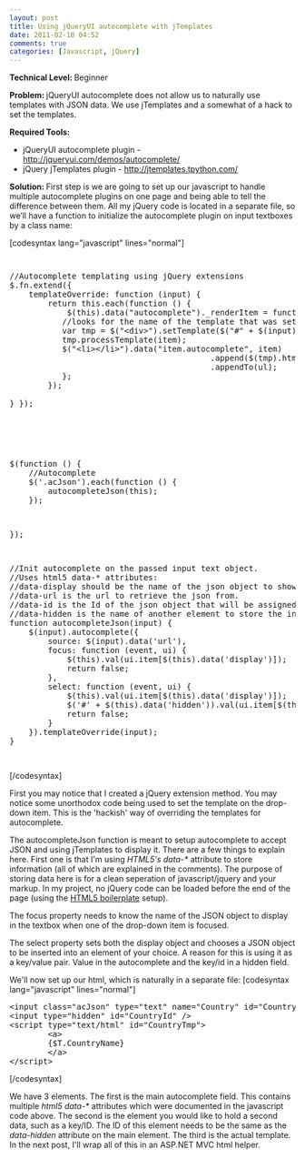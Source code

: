 ```yaml
---
layout: post
title: Using jQueryUI autocomplete with jTemplates
date: 2011-02-10 04:52
comments: true
categories: [Javascript, jQuery]
---
```

<strong>Technical Level: </strong>Beginner

<strong>Problem: </strong>jQueryUI autocomplete does not allow us to naturally use templates with JSON data. We use jTemplates and a somewhat of a hack to set the templates.

<strong>Required Tools:</strong>
<ul>
	<li>jQueryUI autocomplete plugin - <a href="http://jqueryui.com/demos/autocomplete/">http://jqueryui.com/demos/autocomplete/</a></li>
	<li>jQuery jTemplates plugin - <a href="http://jtemplates.tpython.com/">http://jtemplates.tpython.com/</a></li>
</ul>
<strong>Solution: </strong>First step is we are going to set up our javascript to handle multiple autocomplete plugins on one page and being able to tell the difference between them. All my jQuery code is located in a separate file, so we’ll have a function to initialize the autocomplete plugin on input textboxes by a class name:

[codesyntax lang="javascript" lines="normal"]
<pre>
<pre>
<pre>//Autocomplete templating using jQuery extensions
$.fn.extend({
    templateOverride: function (input) {
        return this.each(function () {
            $(this).data("autocomplete")._renderItem = function (ul, item) {
           //looks for the name of the template that was set on the input element.
           var tmp = $("&lt;div&gt;").setTemplate($("#" + $(input).data('template')).html());
           tmp.processTemplate(item);
           $("&lt;li&gt;&lt;/li&gt;").data("item.autocomplete", item)
                                          .append($(tmp).html())
                                          .appendTo(ul);
           };
        });

} });</pre>
</pre>
<pre>$(function () {
    //Autocomplete
    $('.acJson').each(function () {
        autocompleteJson(this);
    });</pre>
<pre>});</pre>
<pre>//Init autocomplete on the passed input text object.
//Uses html5 data-* attributes:
//data-display should be the name of the json object to show in the input
//data-url is the url to retrieve the json from.
//data-id is the Id of the json object that will be assigned to:
//data-hidden is the name of another element to store the information in data-id
function autocompleteJson(input) {
    $(input).autocomplete({
        source: $(input).data('url'),
        focus: function (event, ui) {
            $(this).val(ui.item[$(this).data('display')]);
            return false;
        },
        select: function (event, ui) {
            $(this).val(ui.item[$(this).data('display')]);
            $('#' + $(this).data('hidden')).val(ui.item[$(this).data('id')]);
            return false;
        }
    }).templateOverride(input);
}</pre>
</pre>
[/codesyntax]

First you may notice that I created a jQuery extension method. You may notice some unorthodox code being used to set the template on the drop-down item. This is the 'hackish' way of overriding the templates for autocomplete.

The autocompleteJson function is meant to setup autocomplete to accept JSON and using jTemplates to display it. There are a few things to explain here. First one is that I'm using <em>HTML5's data-*</em> attribute to store information (all of which are explained in the comments). The purpose of storing data here is for a clean seperation of javascript/jquery and your markup. In my project, no jQuery code can be loaded before the end of the page (using the <a href="http://html5boilerplate.com/" target="_blank">HTML5 boilerplate</a> setup).

The focus property needs to know the name of the JSON object to display in the textbox when one of the drop-down item is focused.

The select property sets both the display object and chooses a JSON object to be inserted into an element of your choice. A reason for this is using it as a key/value pair. Value in the autocomplete and the key/id in a hidden field.

We'll now set up our html, which is naturally in a separate file:
[codesyntax lang="javascript" lines="normal"]
<pre>&lt;input class="acJson" type="text" name="Country" id="Country" data-url="/Geo/CountryContains" data-template="CountryTmp" data-id="CountryId" data-hidden="CountryId" data-display="CountryName" autocomplete="off"&gt;
&lt;input type="hidden" id="CountryId" /&gt;
&lt;script type="text/html" id="CountryTmp"&gt;
        &lt;a&gt;
        {$T.CountryName}
        &lt;/a&gt;
&lt;/script&gt;</pre>
[/codesyntax]

We have 3 elements. The first is the main autocomplete field. This contains multiple <em>html5 data-*</em> attributes which were documented in the javascript code above.
The second is the element you would like to hold a second data, such as a key/ID. The ID of this element needs to be the same as the <em>data-hidden</em> attribute on the main element.
The third is the actual template.
In the next post, I'll wrap all of this in an ASP.NET MVC html helper.

